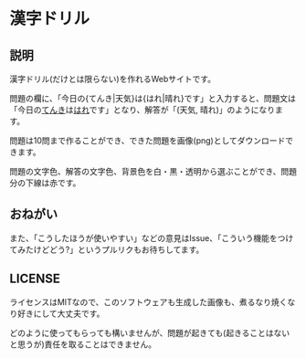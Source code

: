 
# 漢字ドリル

## 説明
漢字ドリル(だけとは限らない)を作れるWebサイトです。

問題の欄に、「今日の{てんき|天気}は{はれ|晴れ}です」と入力すると、問題文は「今日の<ins>てんき</ins>は<ins>はれ</ins>です」となり、解答が「(天気, 晴れ)」のようになります。

問題は10問まで作ることができ、できた問題を画像(png)としてダウンロードできます。

問題の文字色、解答の文字色、背景色を白・黒・透明から選ぶことができ、問題分の下線は赤です。

## おねがい
また、「こうしたほうが使いやすい」などの意見はIssue、「こういう機能をつけてみたけどどう?」というプルリクもお待ちしてます。

## LICENSE
ライセンスはMITなので、このソフトウェアも生成した画像も、煮るなり焼くなり好きにして大丈夫です。

どのように使ってもらっても構いませんが、問題が起きても(起きることはないと思うが)責任を取ることはできません。
